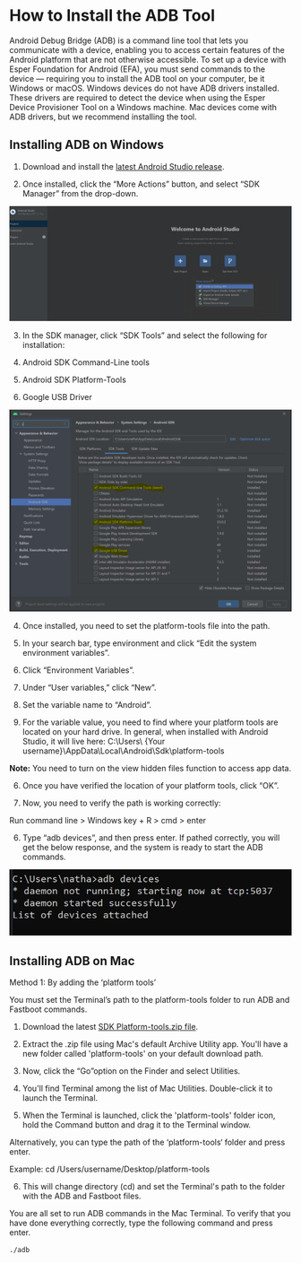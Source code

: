 # How to Install the ADB Tool 


Android Debug Bridge (ADB) is a command line tool that lets you communicate with a device, enabling you to access certain features of the Android platform that are not otherwise accessible. To set up a device with Esper Foundation for Android (EFA), you must send commands to the device — requiring you to install the ADB tool on your computer, be it Windows or macOS. Windows devices do not have ADB drivers installed. These drivers are required to detect the device when using the Esper Device Provisioner Tool on a Windows machine. Mac devices come with ADB drivers, but we recommend installing the tool.

## Installing ADB on Windows

  

1.  Download and install the [latest Android Studio release](https://developer.android.com/studio/?gclid=Cj0KCQjwlK-WBhDjARIsAO2sErQ3FhMhdHO-0UKUBK95BreC4H75i8aO59QfJ6YVUe7DxqC2YPVj59gaAo2JEALw_wcB&gclsrc=aw.ds).
    
2.  Once installed, click the “More Actions” button, and select “SDK Manager” from the drop-down.
    

![](./images/adb/1-menu.png)

3.  In the SDK manager, click “SDK Tools” and select the following for installation:
    

1.  Android SDK Command-Line tools
    
2.  Android SDK Platform-Tools
    
3.  Google USB Driver
    

![](./images/adb/2-androidtools.png)

4.  Once installed, you need to set the platform-tools file into the path.
    

1.  In your search bar, type environment and click “Edit the system environment variables”.
    
2.  Click “Environment Variables”.
    
3.  Under “User variables,” click “New”.
    
4.  Set the variable name to “Android”.
    
5.  For the variable value, you need to find where your platform tools are located on your hard drive. In general, when installed with Android Studio, it will live here: C:\Users\ {Your username}\AppData\Local\Android\Sdk\platform-tools
    

**Note:** You need to turn on the view hidden files function to access app data.

6.  Once you have verified the location of your platform tools, click “OK”.
    

5.  Now, you need to verify the path is working correctly:
    

Run command line > Windows key + R > cmd > enter

6.  Type “adb devices”, and then press enter. If pathed correctly, you will get the below response, and the system is ready to start the ADB commands.
    

![](./images/adb/3-androidtools.png)

## Installing ADB on Mac

Method 1: By adding the ‘platform tools’

You must set the Terminal’s path to the platform-tools folder to run ADB and Fastboot commands.

1.  Download the latest [SDK Platform-tools.zip file](https://dl.google.com/android/repository/platform-tools-latest-darwin.zip).
    
2.  Extract the .zip file using Mac's default Archive Utility app. You'll have a new folder called 'platform-tools' on your default download path.
    
3.  Now, click the “Go”option on the Finder and select Utilities.
    
4.  You'll find Terminal among the list of Mac Utilities. Double-click it to launch the Terminal.
    

  

5.  When the Terminal is launched, click the 'platform-tools' folder icon, hold the Command button and drag it to the Terminal window.

<!-- ![](./images/adb/ADBInstall.gif) -->
    

Alternatively, you can type the path of the ‘platform-tools‘ folder and press enter.

Example: cd /Users/username/Desktop/platform-tools

<!-- ![](./images/adb/ADBMethod2.gif) -->

6.  This will change directory (cd) and set the Terminal's path to the folder with the ADB and Fastboot files.
    

You are all set to run ADB commands in the Mac Terminal. To verify that you have done everything correctly, type the following command and press enter.

```
./adb
```

